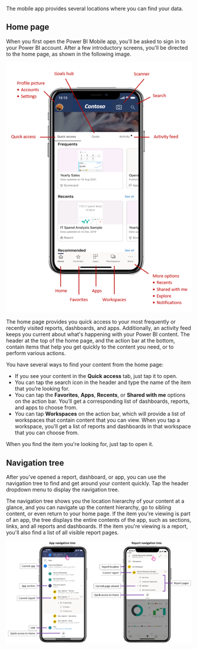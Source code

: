 The mobile app provides several locations where you can find your data.

## Home page

When you first open the Power BI Mobile app, you’ll be asked to sign in to your Power BI account. After a few introductory screens, you'll be directed to the home page, as shown in the following image.
 
![Image of the Power BI mobile app home page.](../media/2-find-your-data/power-bi-mobile-app-home.png)

The home page provides you quick access to your most frequently or recently visited reports, dashboards, and apps. Additionally, an activity feed keeps you current about what's happening with your Power BI content. The header at the top of the home page, and the action bar at the bottom, contain items that help you get quickly to the content you need, or to perform various actions.

You have several ways to find your content from the home page:

* If you see your content in the **Quick access** tab, just tap it to open.
* You can tap the search icon in the header and type the name of the item that you’re looking for.
* You can tap the **Favorites**, **Apps**, **Recents**, or **Shared with me** options on the action bar. You’ll get a corresponding list of dashboards, reports, and apps to choose from.
* You can tap **Workspaces** on the action bar, which will provide a list of workspaces that contain content that you can view. When you tap a workspace, you'll get a list of reports and dashboards in that workspace that you can choose from.

When you find the item you're looking for, just tap to open it.

## Navigation tree

After you've opened a report, dashboard, or app, you can use the navigation tree to find and get around your content quickly. Tap the header dropdown menu to display the navigation tree.

The navigation tree shows you the location hierarchy of your content at a glance, and you can navigate up the content hierarchy, go to sibling content, or even return to your home page. If the item you're viewing is part of an app, the tree displays the entire contents of the app, such as sections, links, and all reports and dashboards. If the item you're viewing is a report, you'll also find a list of all visible report pages.

![Image of the Power BI mobile app navigation tree.](../media/2-find-your-data/power-bi-mobile-nav-tree-1.png)
